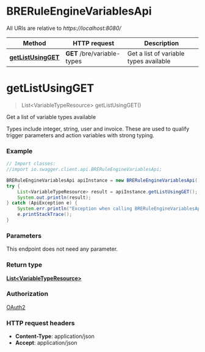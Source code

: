 # BRERuleEngineVariablesApi

All URIs are relative to *https://localhost:8080/*

Method | HTTP request | Description
------------- | ------------- | -------------
[**getListUsingGET**](BRERuleEngineVariablesApi.md#getListUsingGET) | **GET** /bre/variable-types | Get a list of variable types available


<a name="getListUsingGET"></a>
# **getListUsingGET**
> List&lt;VariableTypeResource&gt; getListUsingGET()

Get a list of variable types available

Types include integer, string, user and invoice. These are used to qualify trigger parameters and action variables with strong typing.

### Example
```java
// Import classes:
//import io.swagger.client.api.BRERuleEngineVariablesApi;

BRERuleEngineVariablesApi apiInstance = new BRERuleEngineVariablesApi();
try {
    List<VariableTypeResource> result = apiInstance.getListUsingGET();
    System.out.println(result);
} catch (ApiException e) {
    System.err.println("Exception when calling BRERuleEngineVariablesApi#getListUsingGET");
    e.printStackTrace();
}
```

### Parameters
This endpoint does not need any parameter.

### Return type

[**List&lt;VariableTypeResource&gt;**](VariableTypeResource.md)

### Authorization

[OAuth2](../README.md#OAuth2)

### HTTP request headers

 - **Content-Type**: application/json
 - **Accept**: application/json


